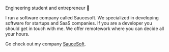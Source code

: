 Engineering student and entrepreneur 🚀

I run a software company called Saucesoft. We specialized in developing software for startups and SaaS companies.
If you are a developer you should get in touch with me. We offer remotework where you can decide all your hours.

Go check out my company [SauceSoft](www.saucesoft.io).

<!---
Veeeeti/Veeeeti is a ✨ special ✨ repository because its `README.md` (this file) appears on your GitHub profile.
You can click the Preview link to take a look at your changes.
--->
